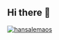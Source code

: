 ## Hi there 👋

[![hansalemaos](https://github-readme-stats.vercel.app/api/top-langs/?username=hansalemaos&layout=compact)](https://github.com/anuraghazra/github-readme-stats)

<!--
**hansalemaos/hansalemaos** is a ✨ _special_ ✨ repository because its `README.md` (this file) appears on your GitHub profile.

Here are some ideas to get you started:

- 🔭 I’m currently working on ...
- 🌱 I’m currently learning ...
- 👯 I’m looking to collaborate on ...
- 🤔 I’m looking for help with ...
- 💬 Ask me about ...
- 📫 How to reach me: ...
- 😄 Pronouns: ...
- ⚡ Fun fact: ...
-->
